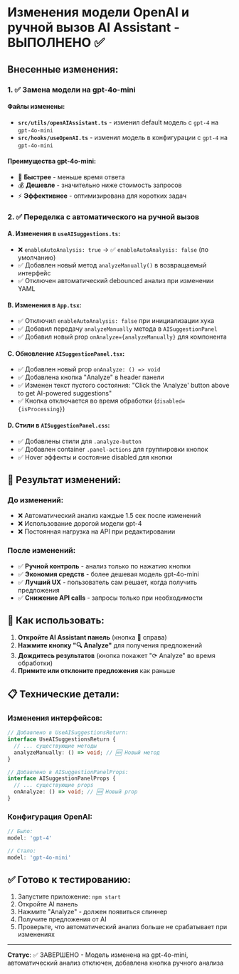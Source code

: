 # Изменения модели OpenAI и ручной вызов AI Assistant - ВЫПОЛНЕНО ✅

## Внесенные изменения:

### 1. ✅ Замена модели на gpt-4o-mini

#### Файлы изменены:
- **`src/utils/openAIAssistant.ts`** - изменил default модель с `gpt-4` на `gpt-4o-mini`
- **`src/hooks/useOpenAI.ts`** - изменил модель в конфигурации с `gpt-4` на `gpt-4o-mini`

#### Преимущества gpt-4o-mini:
- 🚀 **Быстрее** - меньше время ответа
- 💰 **Дешевле** - значительно ниже стоимость запросов
- ⚡ **Эффективнее** - оптимизирована для коротких задач

### 2. ✅ Переделка с автоматического на ручной вызов

#### A. Изменения в `useAISuggestions.ts`:
- ❌ `enableAutoAnalysis: true` → ✅ `enableAutoAnalysis: false` (по умолчанию)
- ✅ Добавлен новый метод `analyzeManually()` в возвращаемый интерфейс
- ✅ Отключен автоматический debounced анализ при изменении YAML

#### B. Изменения в `App.tsx`:
- ✅ Отключил `enableAutoAnalysis: false` при инициализации хука
- ✅ Добавил передачу `analyzeManually` метода в `AISuggestionPanel`
- ✅ Добавил новый prop `onAnalyze={analyzeManually}` для компонента

#### C. Обновление `AISuggestionPanel.tsx`:
- ✅ Добавлен новый prop `onAnalyze: () => void`
- ✅ Добавлена кнопка \"Analyze\" в header панели
- ✅ Изменен текст пустого состояния: \"Click the 'Analyze' button above to get AI-powered suggestions\"
- ✅ Кнопка отключается во время обработки (`disabled={isProcessing}`)

#### D. Стили в `AISuggestionPanel.css`:
- ✅ Добавлены стили для `.analyze-button`
- ✅ Добавлен container `.panel-actions` для группировки кнопок
- ✅ Hover эффекты и состояние disabled для кнопки

## 🎯 Результат изменений:

### До изменений:
- ❌ Автоматический анализ каждые 1.5 сек после изменений
- ❌ Использование дорогой модели gpt-4
- ❌ Постоянная нагрузка на API при редактировании

### После изменений:
- ✅ **Ручной контроль** - анализ только по нажатию кнопки
- ✅ **Экономия средств** - более дешевая модель gpt-4o-mini  
- ✅ **Лучший UX** - пользователь сам решает, когда получить предложения
- ✅ **Снижение API calls** - запросы только при необходимости

## 🔧 Как использовать:

1. **Откройте AI Assistant панель** (кнопка 🤖 справа)
2. **Нажмите кнопку \"🔍 Analyze\"** для получения предложений
3. **Дождитесь результатов** (кнопка покажет \"⟳ Analyze\" во время обработки)
4. **Примите или отклоните предложения** как раньше

## 📋 Технические детали:

### Изменения интерфейсов:
```typescript
// Добавлено в UseAISuggestionsReturn:
interface UseAISuggestionsReturn {
  // ... существующие методы
  analyzeManually: () => void; // 🆕 Новый метод
}

// Добавлено в AISuggestionPanelProps:
interface AISuggestionPanelProps {
  // ... существующие props
  onAnalyze: () => void; // 🆕 Новый prop
}
```

### Конфигурация OpenAI:
```typescript
// Было:
model: 'gpt-4'

// Стало:
model: 'gpt-4o-mini'
```

## ✅ Готово к тестированию:

1. Запустите приложение: `npm start`
2. Откройте AI панель
3. Нажмите \"Analyze\" - должен появиться спиннер
4. Получите предложения от AI
5. Проверьте, что автоматический анализ больше не срабатывает при изменениях

---

**Статус**: ✅ ЗАВЕРШЕНО - Модель изменена на gpt-4o-mini, автоматический анализ отключен, добавлена кнопка ручного анализа
